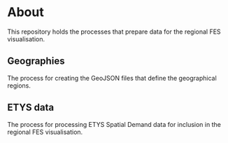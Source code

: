 # About
This repository holds the processes that prepare data for the regional FES visualisation.

## Geographies
The process for creating the GeoJSON files that define the geographical regions.

## ETYS data
The process for processing ETYS Spatial Demand data for inclusion in the regional FES visualisation.

